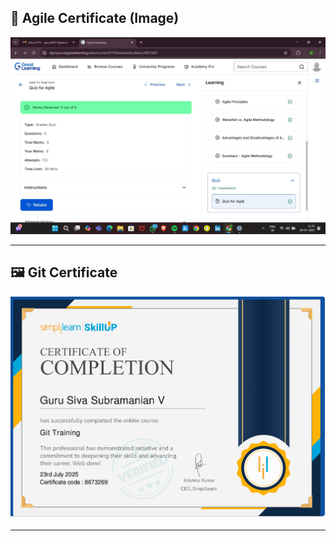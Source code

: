 

## 📸 Agile Certificate (Image)

![Agile Certificate](SDLC/Agile.jpg)

---

## 🖼️ Git Certificate

![Git Certificate](GIthub_certificate/git_certicate.png)

---

